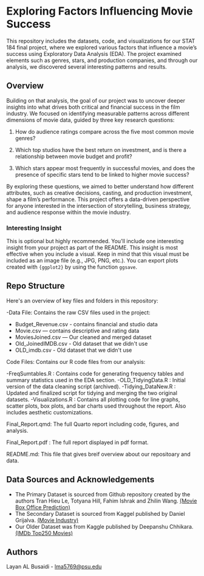 # Exploring Factors Influencing Movie Success

This repository includes the datasets, code, and visualizations for our STAT 184 final project, where we explored various factors that influence a movie’s success using Exploratory Data Analysis (EDA). The project examined elements such as genres, stars, and production companies, and through our analysis, we discovered several interesting patterns and results.


## Overview

Building on that analysis, the goal of our project was to uncover deeper insights into what drives both critical and financial success in the film industry. We focused on identifying measurable patterns across different dimensions of movie data, guided by three key research questions:

1) How do audience ratings compare across the five most common movie genres?

2) Which top studios have the best return on investment, and is there a relationship between movie budget and profit?

3) Which stars appear most frequently in successful movies, and does the presence of specific stars tend to be linked to higher movie success?

By exploring these questions, we aimed to better understand how different attributes, such as creative decisions, casting, and production investment, shape a film’s performance. This project offers a data-driven perspective for anyone interested in the intersection of storytelling, business strategy, and audience response within the movie industry.

### Interesting Insight

This is optional but highly recommended. You'll include one interesting insight from your project as part of the README. This insight is most effective when you include a visual. Keep in mind that this visual must be included as an image file (e.g., JPG, PNG, etc.). You can export plots created with `{ggplot2}` by using the function `ggsave`.

## Repo Structure

Here's an overview of key files and folders in this repository:

-Data File: Contains the raw CSV files used in the project:

  - Budget_Revenue.csv - contains financial and studio data
  - Movie.csv — contains descriptive and rating data
  - MoviesJoined.csv — Our cleaned and merged dataset
  - Old_JoinedIMDB.csv - Old dataset that we didn't use
  - OLD_imdb.csv - Old dataset that we didn't use

Code Files:  Contains our R code files from our analysis:

  -FreqSumtables.R : Contains code for generating frequency tables and summary statistics used in the EDA section.
  -OLD_TidyingData.R : Initial version of the data cleaning script (archived).
  -Tidying_DataNew.R : Updated and finalized script for tidying and merging the two original datasets.
  -Visualizations.R : Contains all plotting code for line graphs, scatter plots, box plots, and bar charts used throughout the report. Also includes aesthetic customizations.

Final_Report.qmd: The full Quarto report including code, figures, and analysis.

Final_Report.pdf : The full report displayed in pdf format.

README.md: This file that gives breif overview about our repositoary and data.

## Data Sources and Acknowledgements

- The Primary Dataset is sourced from Github repository created by the authors Tran Hieu Le, Totyana Hill, Fahim Ishrak and Zhilin Wang.
  [(Movie Box Office Prediction)](https://github.com/hieu2695/Movie-Industry?tab=readme-ov-file)
- The Secondary Dataset is sourced from Kaggel published by Daniel Grijalva.
  [(Movie Industry)](https://www.kaggle.com/datasets/danielgrijalvas/movies)
- Our Older Dataset was from Kaggle published by Deepanshu Chhikara.
  [(IMDb Top250 Movies)](https://doi.org/10.34740/KAGGLE/DSV/7990386)

## Authors

Layan AL Busaidi - lma5769@psu.edu
